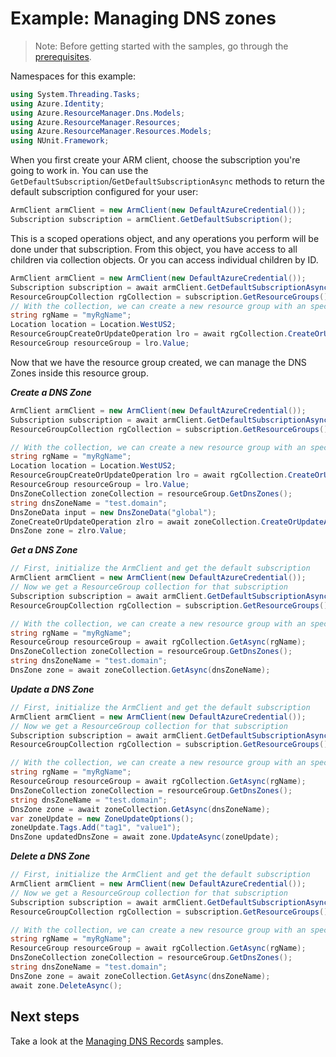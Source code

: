 # Example: Managing DNS zones

>Note: Before getting started with the samples, go through the [prerequisites](https://github.com/Azure/azure-sdk-for-net/tree/main/sdk/resourcemanager/Azure.ResourceManager#prerequisites).

Namespaces for this example:

```C# Snippet:Managing_DNSZones_Namespaces
using System.Threading.Tasks;
using Azure.Identity;
using Azure.ResourceManager.Dns.Models;
using Azure.ResourceManager.Resources;
using Azure.ResourceManager.Resources.Models;
using NUnit.Framework;
```

When you first create your ARM client, choose the subscription you're going to work in. You can use the `GetDefaultSubscription`/`GetDefaultSubscriptionAsync` methods to return the default subscription configured for your user:

```C# Snippet:Readme_DefaultSubscription
ArmClient armClient = new ArmClient(new DefaultAzureCredential());
Subscription subscription = armClient.GetDefaultSubscription();
```

This is a scoped operations object, and any operations you perform will be done under that subscription. From this object, you have access to all children via collection objects. Or you can access individual children by ID.

```C# Snippet:Readme_CreateResourceGroupCollection
ArmClient armClient = new ArmClient(new DefaultAzureCredential());
Subscription subscription = await armClient.GetDefaultSubscriptionAsync();
ResourceGroupCollection rgCollection = subscription.GetResourceGroups();
// With the collection, we can create a new resource group with an specific name
string rgName = "myRgName";
Location location = Location.WestUS2;
ResourceGroupCreateOrUpdateOperation lro = await rgCollection.CreateOrUpdateAsync(rgName, new ResourceGroupData(location));
ResourceGroup resourceGroup = lro.Value;
```

Now that we have the resource group created, we can manage the DNS Zones inside this resource group.

***Create a DNS Zone***

```C# Snippet:Managing_DNSZones_CreateADNSZone
ArmClient armClient = new ArmClient(new DefaultAzureCredential());
Subscription subscription = await armClient.GetDefaultSubscriptionAsync();
ResourceGroupCollection rgCollection = subscription.GetResourceGroups();

// With the collection, we can create a new resource group with an specific name
string rgName = "myRgName";
Location location = Location.WestUS2;
ResourceGroupCreateOrUpdateOperation lro = await rgCollection.CreateOrUpdateAsync(rgName, new ResourceGroupData(location));
ResourceGroup resourceGroup = lro.Value;
DnsZoneCollection zoneCollection = resourceGroup.GetDnsZones();
string dnsZoneName = "test.domain";
DnsZoneData input = new DnsZoneData("global");
ZoneCreateOrUpdateOperation zlro = await zoneCollection.CreateOrUpdateAsync(dnsZoneName, input);
DnsZone zone = zlro.Value;
```

***Get a DNS Zone***

```C# Snippet:Managing_DNSZones_GetADNSZone
// First, initialize the ArmClient and get the default subscription
ArmClient armClient = new ArmClient(new DefaultAzureCredential());
// Now we get a ResourceGroup collection for that subscription
Subscription subscription = await armClient.GetDefaultSubscriptionAsync();
ResourceGroupCollection rgCollection = subscription.GetResourceGroups();

// With the collection, we can create a new resource group with an specific name
string rgName = "myRgName";
ResourceGroup resourceGroup = await rgCollection.GetAsync(rgName);
DnsZoneCollection zoneCollection = resourceGroup.GetDnsZones();
string dnsZoneName = "test.domain";
DnsZone zone = await zoneCollection.GetAsync(dnsZoneName);
```

***Update a DNS Zone***

```C# Snippet:Managing_DNSZones_UpdateADNSZone
// First, initialize the ArmClient and get the default subscription
ArmClient armClient = new ArmClient(new DefaultAzureCredential());
// Now we get a ResourceGroup collection for that subscription
Subscription subscription = await armClient.GetDefaultSubscriptionAsync();
ResourceGroupCollection rgCollection = subscription.GetResourceGroups();

// With the collection, we can create a new resource group with an specific name
string rgName = "myRgName";
ResourceGroup resourceGroup = await rgCollection.GetAsync(rgName);
DnsZoneCollection zoneCollection = resourceGroup.GetDnsZones();
string dnsZoneName = "test.domain";
DnsZone zone = await zoneCollection.GetAsync(dnsZoneName);
var zoneUpdate = new ZoneUpdateOptions();
zoneUpdate.Tags.Add("tag1", "value1");
DnsZone updatedDnsZone = await zone.UpdateAsync(zoneUpdate);
```

***Delete a DNS Zone***

```C# Snippet:Managing_DNSZones_DeleteADNSZone
// First, initialize the ArmClient and get the default subscription
ArmClient armClient = new ArmClient(new DefaultAzureCredential());
// Now we get a ResourceGroup collection for that subscription
Subscription subscription = await armClient.GetDefaultSubscriptionAsync();
ResourceGroupCollection rgCollection = subscription.GetResourceGroups();

// With the collection, we can create a new resource group with an specific name
string rgName = "myRgName";
ResourceGroup resourceGroup = await rgCollection.GetAsync(rgName);
DnsZoneCollection zoneCollection = resourceGroup.GetDnsZones();
string dnsZoneName = "test.domain";
DnsZone zone = await zoneCollection.GetAsync(dnsZoneName);
await zone.DeleteAsync();
```


## Next steps

Take a look at the [Managing DNS Records](https://github.com/Azure/azure-sdk-for-net/blob/main/sdk/dns/Azure.ResourceManager.Dns/samples/Sample2_ManagingDNSRecords.md) samples.
